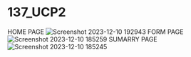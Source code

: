 # 137_UCP2
HOME PAGE
![Screenshot 2023-12-10 192943](https://github.com/rezariswandhaaaa/137_UCP2/assets/147071884/76febf91-71ca-4599-9528-786adc109dfa)
FORM PAGE
![Screenshot 2023-12-10 185259](https://github.com/rezariswandhaaaa/137_UCP2/assets/147071884/b2b2ae07-e0da-4507-a3a1-12ce6f1a0bf7)
SUMARRY PAGE
![Screenshot 2023-12-10 185245](https://github.com/rezariswandhaaaa/137_UCP2/assets/147071884/2506209a-e212-43c2-a7b4-192710be2a50)
